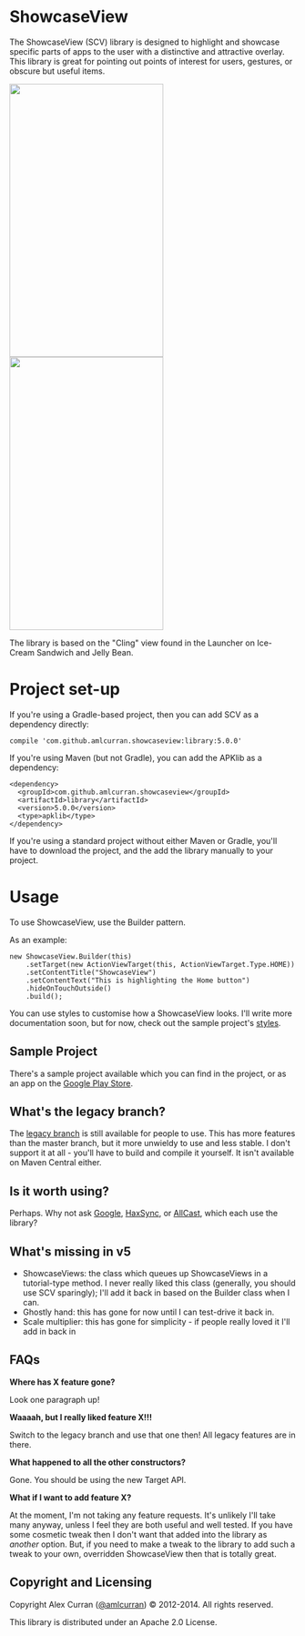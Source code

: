 ShowcaseView
====

The ShowcaseView (SCV) library is designed to highlight and showcase specific parts of apps to the user with a distinctive and attractive overlay. This library is great for pointing out points of interest for users, gestures, or obscure but useful items.

<img src='./example@2x.png' width='270' height='480' />
<img src='./example2@2x.png' width='270' height='480' />

The library is based on the "Cling" view found in the Launcher on Ice-Cream Sandwich and Jelly Bean.

Project set-up
====
If you're using a Gradle-based project, then you can add SCV as a dependency directly:

~~~
compile 'com.github.amlcurran.showcaseview:library:5.0.0'
~~~

If you're using Maven (but not Gradle), you can add the APKlib as a dependency:

~~~
<dependency>
  <groupId>com.github.amlcurran.showcaseview</groupId>
  <artifactId>library</artifactId>
  <version>5.0.0</version>
  <type>apklib</type>
</dependency>
~~~

If you're using a standard project without either Maven or Gradle, you'll have to download the project, and the add the library manually to your project.


Usage
====

To use ShowcaseView, use the Builder pattern.

As an example:

~~~
new ShowcaseView.Builder(this)
    .setTarget(new ActionViewTarget(this, ActionViewTarget.Type.HOME))
    .setContentTitle("ShowcaseView")
    .setContentText("This is highlighting the Home button")
    .hideOnTouchOutside()
    .build();
~~~

You can use styles to customise how a ShowcaseView looks. I'll write more documentation soon, but for now, check out the sample project's [styles](https://github.com/amlcurran/ShowcaseView/blob/master/sample/src/main/res/values/styles.xml).

Sample Project
----
There's a sample project available which you can find in the project, or as an app on the [Google Play Store](https://play.google.com/store/apps/details?id=com.espian.showcaseview.sample).

What's the legacy branch?
----
The [legacy branch](https://github.com/amlcurran/ShowcaseView/tree/legacy) is still available for people to use. This has more features than the master branch, but it more unwieldy to use and less stable. I don't support it at all - you'll have to build and compile it yourself. It isn't available on Maven Central either.

Is it worth using?
----
Perhaps. Why not ask
[Google](https://github.com/googlecast/CastVideos-android),
[HaxSync](https://play.google.com/store/apps/details?id=org.mots.haxsync), or [AllCast](https://play.google.com/store/apps/details?id=com.koushikdutta.cast), which each use the library?

What's missing in v5
---

- ShowcaseViews: the class which queues up ShowcaseViews in a tutorial-type method. I never
really liked this class (generally, you should use SCV sparingly); I'll add it back in based on
the Builder class when I can.
- Ghostly hand: this has gone for now until I can test-drive it back in.
- Scale multiplier: this has gone for simplicity - if people really loved it I'll add in back in

FAQs
---

**Where has X feature gone?**

Look one paragraph up!

**Waaaah, but I really liked feature X!!!**

Switch to the legacy branch and use that one then! All legacy features are in there.

**What happened to all the other constructors?**

Gone. You should be using the new Target API.

**What if I want to add feature X?**

At the moment, I'm not taking any feature requests. It's unlikely I'll take many anyway,
unless I feel they are both useful and well tested. If you have some cosmetic tweak then I don't
want that added into the library as *another* option. But, if you need to make a tweak to the
library to add such a tweak to your own, overridden ShowcaseView then that is totally great.


Copyright and Licensing
----

Copyright Alex Curran ([@amlcurran](https://twitter.com/amlcurran)) © 2012-2014. All rights reserved.

This library is distributed under an Apache 2.0 License.
